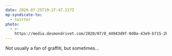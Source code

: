```yaml
---
date: 2020-07-25T19:27:47.217Z
mp-syndicate-to:
  - twitter
photo:
  - >-
    https://media.desmondrivet.com/2020/07/0_44943d9f-0d0a-43e9-b715-2b7af0e0de98.jpg
---
```


Not usually a fan of graffiti, but sometimes...
